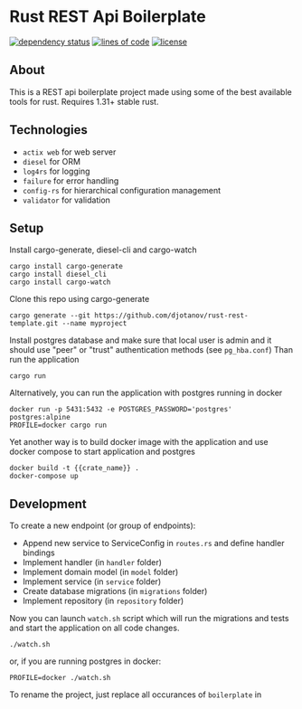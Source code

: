 # Rust REST Api Boilerplate

[![dependency status](https://deps.rs/repo/github/djotanov/rust-rest-boilerplate/status.svg)](https://deps.rs/repo/github/djotanov/rust-rest-boilerplate)
[![lines of code](https://tokei.rs/b1/github/djotanov/rust-rest-boilerplate)](https://github.com/djotanov/rust-rest-boilerplate)
[![license](http://img.shields.io/badge/license-MIT-blue.svg)](https://github.com/djotanov/rust-rest-boilerplate/blob/master/LICENSE)

## About
This is a REST api boilerplate project made using some of the best available tools for rust. Requires 1.31+ stable rust.

## Technologies
- `actix web` for web server
- `diesel` for ORM
- `log4rs` for logging
- `failure` for error handling
- `config-rs` for hierarchical configuration management
- `validator` for validation

## Setup



Install cargo-generate, diesel-cli and cargo-watch

    cargo install cargo-generate
    cargo install diesel_cli
    cargo install cargo-watch
    
Clone this repo using cargo-generate

    cargo generate --git https://github.com/djotanov/rust-rest-template.git --name myproject

Install postgres database and make sure that local user is admin and it should use "peer" or "trust" authentication methods (see `pg_hba.conf`)
Than run the application

    cargo run

Alternatively, you can run the application with postgres running in docker

    docker run -p 5431:5432 -e POSTGRES_PASSWORD='postgres' postgres:alpine
    PROFILE=docker cargo run

Yet another way is to build docker image with the application and use docker compose to start application and postgres

    docker build -t {{crate_name}} .
    docker-compose up

## Development

To create a new endpoint (or group of endpoints):

- Append new service to ServiceConfig in `routes.rs` and define handler bindings
- Implement handler (in `handler` folder)
- Implement domain model (in `model` folder)
- Implement service (in `service` folder)
- Create database migrations (in `migrations` folder)
- Implement repository (in `repository` folder)

Now you can launch `watch.sh` script which will run the migrations and tests and start the application on all code changes.

    ./watch.sh
    
or, if you are running postgres in docker:

    PROFILE=docker ./watch.sh
    
To rename the project, just replace all occurances of `boilerplate` in 